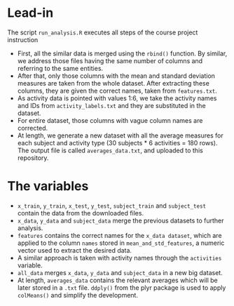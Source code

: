 # Lead-in

The script `run_analysis.R` executes all steps of the course project instruction

* First, all the similar data is merged using the `rbind()` function. By similar, we address those files having the same number of columns and referring to the same entities.
* After that, only those columns with the mean and standard deviation measures are taken from the whole dataset. After extracting these columns, they are given the correct names, taken from `features.txt`.
* As activity data is pointed with values 1:6, we take the activity names and IDs from `activity_labels.txt` and they are substituted in the dataset.
* For entire dataset, those columns with vague column names are corrected.
* At length, we generate a new dataset with all the average measures for each subject and activity type (30 subjects * 6 activities = 180 rows). The output file is called `averages_data.txt`, and uploaded to this repository.

# The variables

* `x_train`, `y_train`, `x_test`, `y_test`, `subject_train` and `subject_test` contain the data from the downloaded files.
* `x_data`, `y_data` and `subject_data` merge the previous datasets to further analysis.
* `features` contains the correct names for the `x_data dataset`, which are applied to the column `names` stored in `mean_and_std_features`, a numeric vector used to extract the desired data.
* A similar approach is taken with activity names through the `activities` variable.
* `all_data` merges `x_data`, `y_data` and `subject_data` in a new big dataset.
* At length, `averages_data` contains the relevant averages which will be later stored in a `.txt` file. `ddply()` from the plyr package is used to apply `colMeans()` and simplify the development.
